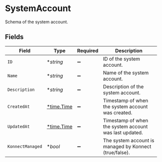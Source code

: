 # SystemAccount

Schema of the system account.


## Fields

| Field                                                  | Type                                                   | Required                                               | Description                                            |
| ------------------------------------------------------ | ------------------------------------------------------ | ------------------------------------------------------ | ------------------------------------------------------ |
| `ID`                                                   | **string*                                              | :heavy_minus_sign:                                     | ID of the system account.                              |
| `Name`                                                 | **string*                                              | :heavy_minus_sign:                                     | Name of the system account.                            |
| `Description`                                          | **string*                                              | :heavy_minus_sign:                                     | Description of the system account.                     |
| `CreatedAt`                                            | [*time.Time](https://pkg.go.dev/time#Time)             | :heavy_minus_sign:                                     | Timestamp of when the system account was created.      |
| `UpdatedAt`                                            | [*time.Time](https://pkg.go.dev/time#Time)             | :heavy_minus_sign:                                     | Timestamp of when the system account was last updated. |
| `KonnectManaged`                                       | **bool*                                                | :heavy_minus_sign:                                     | The system account is managed by Konnect (true/false). |
